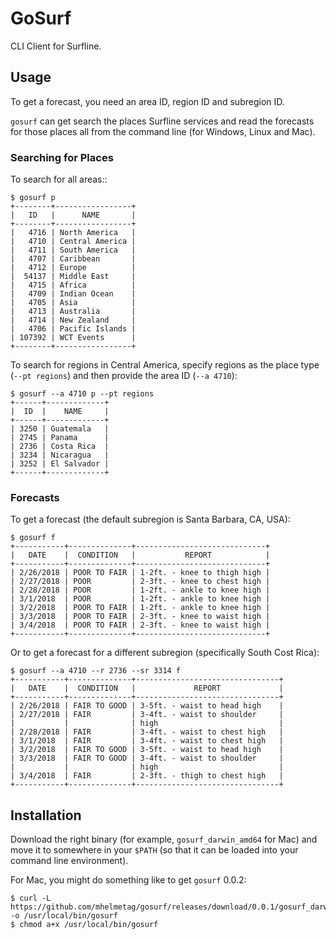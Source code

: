 # GoSurf

CLI Client for Surfline.

## Usage

To get a forecast, you need an area ID, region ID and subregion ID.

`gosurf` can get search the places Surfline services and read the forecasts for those places all from the command line (for Windows, Linux and Mac).

### Searching for Places

To search for all areas::

```
$ gosurf p
+--------+-----------------+
|   ID   |      NAME       |
+--------+-----------------+
|   4716 | North America   |
|   4710 | Central America |
|   4711 | South America   |
|   4707 | Caribbean       |
|   4712 | Europe          |
|  54137 | Middle East     |
|   4715 | Africa          |
|   4709 | Indian Ocean    |
|   4705 | Asia            |
|   4713 | Australia       |
|   4714 | New Zealand     |
|   4706 | Pacific Islands |
| 107392 | WCT Events      |
+--------+-----------------+
```

To search for regions in Central America, specify regions as the place type (`--pt regions`) and then provide the area ID (`--a 4710`):

```
$ gosurf --a 4710 p --pt regions
+------+-------------+
|  ID  |    NAME     |
+------+-------------+
| 3250 | Guatemala   |
| 2745 | Panama      |
| 2736 | Costa Rica  |
| 3234 | Nicaragua   |
| 3252 | El Salvador |
+------+-------------+
```



### Forecasts

To get a forecast (the default subregion is Santa Barbara, CA, USA):

```
$ gosurf f
+-----------+--------------+-----------------------------+
|   DATE    |  CONDITION   |           REPORT            |
+-----------+--------------+-----------------------------+
| 2/26/2018 | POOR TO FAIR | 1-2ft. - knee to thigh high |
| 2/27/2018 | POOR         | 2-3ft. - knee to chest high |
| 2/28/2018 | POOR         | 1-2ft. - ankle to knee high |
| 3/1/2018  | POOR         | 1-2ft. - ankle to knee high |
| 3/2/2018  | POOR TO FAIR | 1-2ft. - ankle to knee high |
| 3/3/2018  | POOR TO FAIR | 2-3ft. - knee to waist high |
| 3/4/2018  | POOR TO FAIR | 2-3ft. - knee to waist high |
+-----------+--------------+-----------------------------+
```

Or to get a forecast for a different subregion (specifically South Cost Rica):

```
$ gosurf --a 4710 --r 2736 --sr 3314 f
+-----------+--------------+--------------------------------+
|   DATE    |  CONDITION   |             REPORT             |
+-----------+--------------+--------------------------------+
| 2/26/2018 | FAIR TO GOOD | 3-5ft. - waist to head high    |
| 2/27/2018 | FAIR         | 3-4ft. - waist to shoulder     |
|           |              | high                           |
| 2/28/2018 | FAIR         | 3-4ft. - waist to chest high   |
| 3/1/2018  | FAIR         | 3-4ft. - waist to chest high   |
| 3/2/2018  | FAIR TO GOOD | 3-5ft. - waist to head high    |
| 3/3/2018  | FAIR TO GOOD | 3-4ft. - waist to shoulder     |
|           |              | high                           |
| 3/4/2018  | FAIR         | 2-3ft. - thigh to chest high   |
+-----------+--------------+--------------------------------+
```

## Installation

Download the right binary (for example, `gosurf_darwin_amd64` for Mac) and move it to somewhere in your `$PATH` (so that it can be loaded into your command line environment).

For Mac, you might do something like to get `gosurf` 0.0.2:

```
$ curl -L https://github.com/mhelmetag/gosurf/releases/download/0.0.1/gosurf_darwin_amd64 -o /usr/local/bin/gosurf
$ chmod a+x /usr/local/bin/gosurf
```
